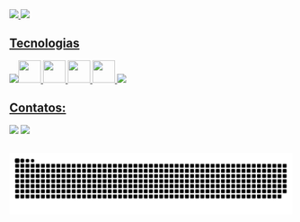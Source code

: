 


<div>
<a href="https://github.com/danzz32">
<img height="180em" src="https://github-readme-stats.vercel.app/api/top-langs/?username=danzz32&layout=compact&langs_count=7&theme=dracula"/>
<img height="180em" src="https://github-readme-stats.vercel.app/api?username=danzz32&show_icons=true&theme=dracula&include_all_commits=true&count_private=true"/>
</div>
  
## Tecnologias
<img src="https://cdn.jsdelivr.net/gh/devicons/devicon/icons/react/react-original.svg" width="40px" heigth="40px"/><img src="https://cdn.jsdelivr.net/gh/devicons/devicon/icons/java/java-original.svg" width="40" height="40" />  <img src="https://cdn.jsdelivr.net/gh/devicons/devicon/icons/html5/html5-original.svg" width="40" height="40"/> <img src="https://cdn.jsdelivr.net/gh/devicons/devicon/icons/css3/css3-original.svg" width="40" height="40"/> <img src="https://cdn.jsdelivr.net/gh/devicons/devicon/icons/javascript/javascript-original.svg" width="40" height="40"/> <img src="https://cdn.jsdelivr.net/gh/devicons/devicon/icons/tailwindcss/tailwindcss-plain.svg" width="40" heigth="40"/>

  ## Contatos:
  <div>
<a href="https://instagram.com/danill_sm" target="_blank"><img src="https://img.shields.io/badge/-Instagram-%23E4405F?style=for-the-badge&logo=instagram&logoColor=white" target="_blank"></a>
<a href = "mailto:danilosm721@gmail.com"><img src="https://img.shields.io/badge/Gmail-D14836?style=for-the-badge&logo=gmail&logoColor=white" target="_blank"></a>
</div>
  
<br>  


![Snake animation](https://raw.githubusercontent.com/Platane/snk/output/github-contribution-grid-snake.svg)
